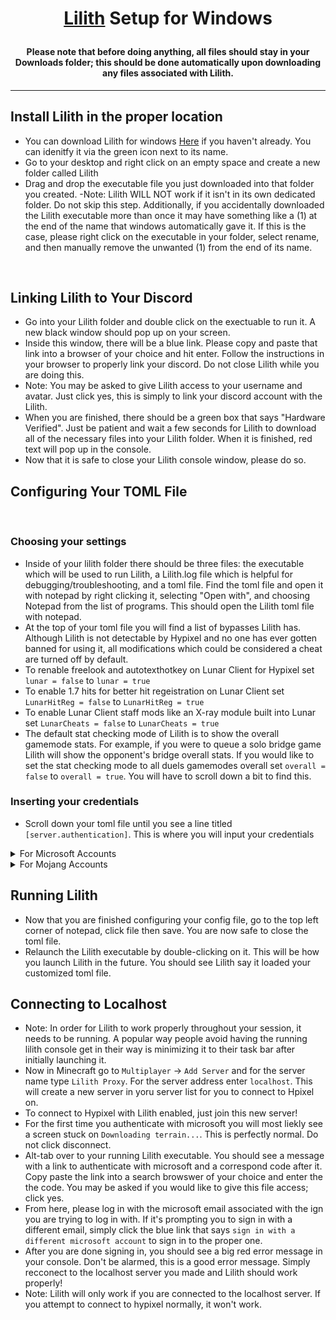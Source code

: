 <!--- Special Thanks to Sam (https://github.com/Scherso) for creating a beautiful formatting template for Lilith tutorials --->
<!--- He is a really cool guy with amazing markdown skills and you should check out his incredible work --->
<h1 align="center">

  [Lilith](https://github.com/GhqstMC/LilithReleases) Setup for Windows
  
</h1>

<h4 align="center">

Please note that before doing anything, all files should stay in your Downloads folder; this should be done automatically upon downloading any files associated with Lilith. 

</h4>

---

## Install Lilith in the proper location
- You can download Lilith for windows [Here][lilithdownload] if you haven't already. You can idenitfy it via the green icon next to its name.
- Go to your desktop and right click on an empty space and create a new folder called Lilith
- Drag and drop the executable file you just downloaded into that folder you created. 
-Note: Lilith WILL NOT work if it isn't in its own dedicated folder. Do not skip this step. Additionally, if you accidentally downloaded the Lilith executable more than once it may have something like a (1) at the end of the name that windows automatically gave it. If this is the case, please right click on the executable in your folder, select rename, and then manually remove the unwanted (1) from the end of its name.

<br />

## Linking Lilith to Your Discord
- Go into your Lilith folder and double click on the exectuable to run it. A new black window should pop up on your screen.
- Inside this window, there will be a blue link. Please copy and paste that link into a browser of your choice and hit enter. Follow the instructions in your browser to properly link your discord. Do not close Lilith while you are doing this.
- Note: You may be asked to give Lilith access to your username and avatar. Just click yes, this is simply to link your discord account with the Lilith. 
- When you are finished, there should be a green box that says "Hardware Verified". Just be patient and wait a few seconds for Lilith to download all of the necessary files into your Lilith folder. When it is finished, red text will pop up in the console.
- Now that it is safe to close your Lilith console window, please do so.

## Configuring Your TOML File

<br />

### Choosing your settings
- Inside of your lilith folder there should be three files: the executable which will be used to run Lilith, a Lilith.log file which is helpful for debugging/troubleshooting, and a toml file. Find the toml file and open it with notepad by right clicking it, selecting "Open with", and choosing Notepad from the list of programs. This should open the Lilith toml file with notepad.
- At the top of your toml file you will find a list of bypasses Lilith has. Although Lilith is not detectable by Hypixel and no one has ever gotten banned for using it, all modifications which could be considered a cheat are turned off by default.
- To renable freelook and autotexthotkey on Lunar Client for Hypixel set `lunar = false` to `lunar = true`
- To enable 1.7 hits for better hit regeistration on Lunar Client set `LunarHitReg = false` to `LunarHitReg = true`
- To enable Lunar Client staff mods like an X-ray module built into Lunar set `LunarCheats = false` to `LunarCheats = true`
- The default stat checking mode of Lilith is to show the overall gamemode stats. For example, if you were to queue a solo bridge game Lilith will show the opponent's bridge overall stats. If you would like to set the stat checking mode to all duels gamemodes overall set `overall = false` to `overall = true`. You will have to scroll down a bit to find this.

### Inserting your credentials
- Scroll down your toml file until you see a line titled `[server.authentication]`. This is where you will input your credentials

<details>
  <summary>
       For Microsoft Accounts</summary>
     
  ## Microsoft Authentication 
  1. **You will see** `ExampleMicrosoftAccount = ['microsoft.account.email@example.com', '', 'microsoft']`
  2. **Replace** `ExampleMicrosoftAccount` **with your Minecraft Account Username, also known as your In Game Name.** 
  3. **Replace** `microsoft.account.email@example.com` **with your email address accociated with your Microsoft Account.**
  
     **Note: do NOT replace** `microsoft` **or the blank field** `''` **with any other text.**
  
</details>

<details>
  <summary>
       For Mojang Accounts</summary>
     
  ## Mojang Authentication 
  1. **You will see** `ExampleMojangAccount = ['mojang.account.email@example.com', 'password goes here!']`
  2. **Replace** `ExampleMojangAccount` **with your Minecraft Account Username, also known as your In Game Name.** 
  3. **Replace** `mojang.account.email@example.com` **with your email address accociated with your Mojang Account.**
  4. **Replace** `password goes here!` **with the password you use to log into your Mojang Account.**
  
</details>

## Running Lilith
- Now that you are finished configuring your config file, go to the top left corner of notepad, click file then save. You are now safe to close the toml file.
- Relaunch the Lilith executable by double-clicking on it. This will be how you launch Lilith in the future. You should see Lilith say it loaded your customized toml file.

## Connecting to Localhost
- Note: In order for Lilith to work properly throughout your session, it needs to be running. A popular way people avoid having the running lilith console get in their way is minimizing it to their task bar after initially launching it.
- Now in Minecraft go to `Multiplayer` -> `Add Server` and for the server name type `Lilith Proxy`. For the server address enter `localhost`. This will create a new server in yoru server list for you to connect to Hpixel on. 
- To connect to Hypixel with Lilith enabled, just join this new server!
- For the first time you authenticate with microsoft you will most liekly see a screen stuck on `Downloading terrain...`. This is perfectly normal. Do not click disconnect.
- Alt-tab over to your running Lilith executable. You should see a message with a link to authenticate with microsoft and a correspond code after it. Copy paste the link into a search browswer of your choice and enter the the code. You may be asked if you would like to give this file access; click yes. 
- From here, please log in with the microsoft email associated with the ign you are trying to log in with. If it's prompting you to sign in with a different email, simply click the blue link that says `sign in with a different microsoft account` to sign in to the proper one. 
- After you are done signing in, you should see a big red error message in your console. Don't be alarmed, this is a good error message. Simply recconect to the localhost server you made and Lilith should work properly!
- Note: Lilith will only work if you are connected to the localhost server. If you attempt to connect to hypixel normally, it won't work.

[lilithdownload]: https://github.com/GhqstMC/LilithReleases/releases/download/0.6.0-alpha.3/lilith-win-0-6-0-alpha-3